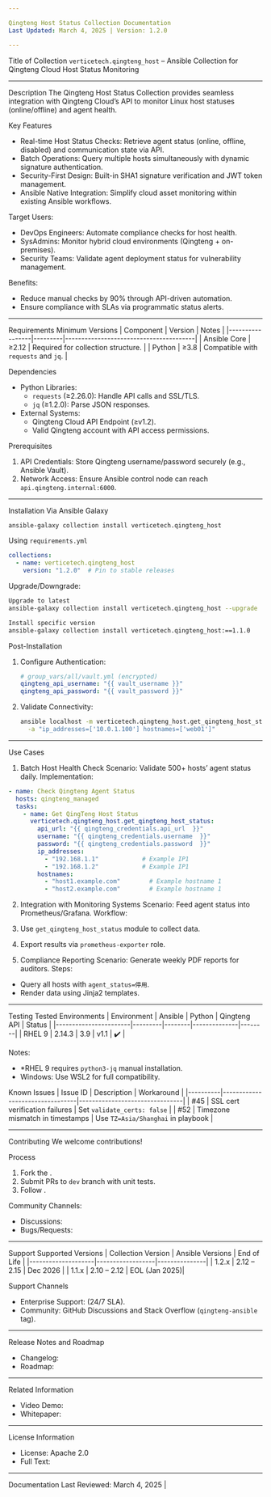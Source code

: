 ```yaml
---

Qingteng Host Status Collection Documentation
Last Updated: March 4, 2025 | Version: 1.2.0

---
```


Title of Collection
`verticetech.qingteng_host` – Ansible Collection for Qingteng Cloud Host Status Monitoring

---

Description
The Qingteng Host Status Collection provides seamless integration with Qingteng Cloud’s API to monitor Linux host statuses (online/offline) and agent health.

Key Features
- Real-time Host Status Checks: Retrieve agent status (online, offline, disabled) and communication state via API.
- Batch Operations: Query multiple hosts simultaneously with dynamic signature authentication.
- Security-First Design: Built-in SHA1 signature verification and JWT token management.
- Ansible Native Integration: Simplify cloud asset monitoring within existing Ansible workflows.

Target Users:
- DevOps Engineers: Automate compliance checks for host health.
- SysAdmins: Monitor hybrid cloud environments (Qingteng + on-premises).
- Security Teams: Validate agent deployment status for vulnerability management.

Benefits:
- Reduce manual checks by 90% through API-driven automation.
- Ensure compliance with SLAs via programmatic status alerts.

---

Requirements
Minimum Versions
| Component      | Version | Notes                                  |
|-----------------|---------|----------------------------------------|
| Ansible Core    | ≥2.12   | Required for collection structure.     |
| Python          | ≥3.8    | Compatible with `requests` and `jq`.   |

Dependencies
- Python Libraries:
  - `requests` (≥2.26.0): Handle API calls and SSL/TLS.
  - `jq` (≥1.2.0): Parse JSON responses.
- External Systems:
  - Qingteng Cloud API Endpoint (≥v1.2).
  - Valid Qingteng account with API access permissions.

Prerequisites
1. API Credentials: Store Qingteng username/password securely (e.g., Ansible Vault).
2. Network Access: Ensure Ansible control node can reach `api.qingteng.internal:6000`.

---

Installation
Via Ansible Galaxy
```bash
ansible-galaxy collection install verticetech.qingteng_host
```

Using `requirements.yml`
```yaml
collections:
  - name: verticetech.qingteng_host
    version: "1.2.0"  # Pin to stable releases
```

Upgrade/Downgrade:
```bash
Upgrade to latest
ansible-galaxy collection install verticetech.qingteng_host --upgrade

Install specific version
ansible-galaxy collection install verticetech.qingteng_host:==1.1.0
```

Post-Installation
1. Configure Authentication:
   ```yaml
   # group_vars/all/vault.yml (encrypted)
   qingteng_api_username: "{{ vault_username }}"
   qingteng_api_password: "{{ vault_password }}"
   ```
2. Validate Connectivity:
   ```bash
   ansible localhost -m verticetech.qingteng_host.get_qingteng_host_status \
     -a "ip_addresses=['10.0.1.100'] hostnames=['web01']"
   ```

---

Use Cases
1. Batch Host Health Check
Scenario: Validate 500+ hosts’ agent status daily.
Implementation:
```yaml
- name: Check Qingteng Agent Status
  hosts: qingteng_managed
  tasks:
    - name: Get QingTeng Host Status
      verticetech.qingteng_host.get_qingteng_host_status:
        api_url: "{{ qingteng_credentials.api_url  }}"
        username: "{{ qingteng_credentials.username  }}"
        password: "{{ qingteng_credentials.password  }}"
        ip_addresses:
          - "192.168.1.1"            # Example IP1
          - "192.168.1.2"            # Example IP1
        hostnames:
          - "host1.example.com"        # Example hostname 1
          - "host2.example.com"        # Example hostname 1
```

2. Integration with Monitoring Systems
Scenario: Feed agent status into Prometheus/Grafana.
Workflow:
1. Use `get_qingteng_host_status` module to collect data.
2. Export results via `prometheus-exporter` role.

3. Compliance Reporting
Scenario: Generate weekly PDF reports for auditors.
Steps:
- Query all hosts with `agent_status=停用`.
- Render data using Jinja2 templates.

---

Testing
Tested Environments
| Environment           | Ansible | Python | Qingteng API | Status |
|-----------------------|---------|--------|--------------|--------|
| RHEL 9                | 2.14.3  | 3.9    | v1.1         | ✔️      |

Notes:
- *RHEL 9 requires `python3-jq` manual installation.
- Windows: Use WSL2 for full compatibility.

Known Issues
| Issue ID | Description                     | Workaround                     |
|----------|---------------------------------|--------------------------------|
| #45      | SSL cert verification failures  | Set `validate_certs: false`    |
| #52      | Timezone mismatch in timestamps | Use `TZ=Asia/Shanghai` in playbook |

---

Contributing
We welcome contributions!

Process
1. Fork the .
2. Submit PRs to `dev` branch with unit tests.
3. Follow .

Community Channels:
- Discussions:
- Bugs/Requests:

---

Support
Supported Versions
| Collection Version | Ansible Versions | End of Life   |
|--------------------|------------------|---------------|
| 1.2.x              | 2.12 – 2.15      | Dec 2026      |
| 1.1.x              | 2.10 – 2.12      | EOL (Jan 2025)|

Support Channels
- Enterprise Support:  (24/7 SLA).
- Community: GitHub Discussions and Stack Overflow (`qingteng-ansible` tag).

---

Release Notes and Roadmap
- Changelog:
- Roadmap:

---

Related Information
- Video Demo:
- Whitepaper:

---

License Information
- License: Apache 2.0
- Full Text:

---

Documentation Last Reviewed: March 4, 2025 |
